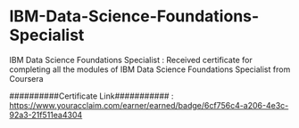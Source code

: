 # IBM-Data-Science-Foundations-Specialist
IBM Data Science Foundations Specialist : Received certificate for completing all the modules of IBM Data Science Foundations Specialist from Coursera

##########Certificate Link########### : https://www.youracclaim.com/earner/earned/badge/6cf756c4-a206-4e3c-92a3-21f511ea4304
